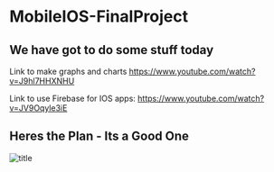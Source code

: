 # MobileIOS-FinalProject

## We have got to do some stuff today

Link to make graphs and charts https://www.youtube.com/watch?v=J9hl7HHXNHU

Link to use Firebase for IOS apps: https://www.youtube.com/watch?v=JV9Oqyle3iE


## Heres the Plan - Its a Good One
![title](plan.png)

